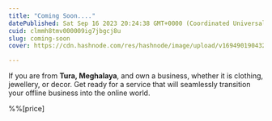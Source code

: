 ```yaml
---
title: "Coming Soon...."
datePublished: Sat Sep 16 2023 20:24:38 GMT+0000 (Coordinated Universal Time)
cuid: clmmh8tmv000009ig7jbgcj8u
slug: coming-soon
cover: https://cdn.hashnode.com/res/hashnode/image/upload/v1694901904327/208dbd7f-1980-4381-8417-88f093e94516.gif

---
```


If you are from **Tura, Meghalaya**, and own a business, whether it is clothing, jewellery, or decor. Get ready for a service that will seamlessly transition your offline business into the online world.

%%[price]